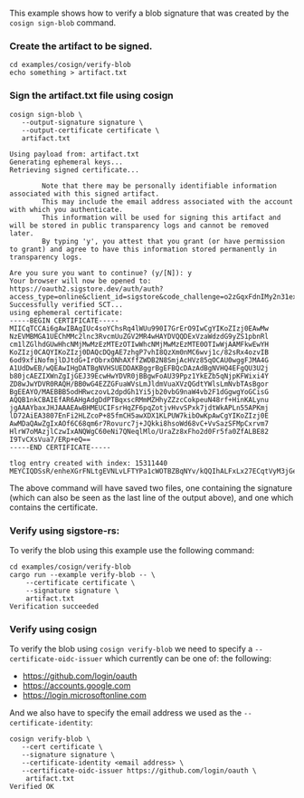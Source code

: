 This example shows how to verify a blob signature that was created by the
`cosign sign-blob` command.

### Create the artifact to be signed.
```console
cd examples/cosign/verify-blob
echo something > artifact.txt
```

### Sign the artifact.txt file using cosign
```
cosign sign-blob \
   --output-signature signature \
   --output-certificate certificate \
   artifact.txt

Using payload from: artifact.txt
Generating ephemeral keys...
Retrieving signed certificate...

        Note that there may be personally identifiable information associated with this signed artifact.
        This may include the email address associated with the account with which you authenticate.
        This information will be used for signing this artifact and will be stored in public transparency logs and cannot be removed later.
        By typing 'y', you attest that you grant (or have permission to grant) and agree to have this information stored permanently in transparency logs.

Are you sure you want to continue? (y/[N]): y
Your browser will now be opened to:
https://oauth2.sigstore.dev/auth/auth?access_type=online&client_id=sigstore&code_challenge=o2zGqxFdnIMy2n31excKZGDd25nj9bRocuCK_oSTKDk&code_challenge_method=S256&nonce=2MxS5IYq7wviqRPvAKMeSUcQiBS&redirect_uri=http%3A%2F%2Flocalhost%3A36653%2Fauth%2Fcallback&response_type=code&scope=openid+email&state=2MxS5NQBiv0oTvB0oU88qRbaKEk
Successfully verified SCT...
using ephemeral certificate:
-----BEGIN CERTIFICATE-----
MIICqTCCAi6gAwIBAgIUc4soYChsRq4lWUu990I7GrErO9IwCgYIKoZIzj0EAwMw
NzEVMBMGA1UEChMMc2lnc3RvcmUuZGV2MR4wHAYDVQQDExVzaWdzdG9yZS1pbnRl
cm1lZGlhdGUwHhcNMjMwMzEzMTEzOTIwWhcNMjMwMzEzMTE0OTIwWjAAMFkwEwYH
KoZIzj0CAQYIKoZIzj0DAQcDQgAE7zhgP7vhI8QzXm0nMC6wvj1c/82sRx4ozvIB
6od9xfiNofmjlDJtdG+IrObrxONhAXffZWDB2N8SmjAcHVz85qOCAU0wggFJMA4G
A1UdDwEB/wQEAwIHgDATBgNVHSUEDDAKBggrBgEFBQcDAzAdBgNVHQ4EFgQU3U2j
b80jcAEZIXWnZgIjGEJ39EcwHwYDVR0jBBgwFoAU39Ppz1YkEZb5qNjpKFWixi4Y
ZD8wJwYDVR0RAQH/BB0wG4EZZGFuaWVsLmJldmVuaXVzQGdtYWlsLmNvbTAsBgor
BgEEAYO/MAEBBB5odHRwczovL2dpdGh1Yi5jb20vbG9naW4vb2F1dGgwgYoGCisG
AQQB1nkCBAIEfAR6AHgAdgDdPTBqxscRMmMZHhyZZzcCokpeuN48rf+HinKALynu
jgAAAYbaxJHJAAAEAwBHMEUCIFsrHqZF6pqZotjvHvvSPxk7jdtWkAPLn55APKmj
lD72AiEA3807EnFi2HLZcoP+85fmCH5awXDX1KLPUW7kibOwKpAwCgYIKoZIzj0E
AwMDaQAwZgIxAOf6C68qm6r7Rovurc7j+JQkki8hsoWd68vC+VvSazSFMpCxrvm7
HlrW7oMAzjlCzwIxANQWgC60eNi7QNeqlMlo/UraZz8xFho2d0Fr5fa0ZfALBE82
I9TvCXsVua7/ERp+eQ==
-----END CERTIFICATE-----

tlog entry created with index: 15311440
MEYCIQDSsR/enheXGrFNLtgEVNLvLFTYPa1cWOTBZBqNYv/kQQIhALFxLx27ECqtVyM3jGedhharRngiHJ4EMdfvA6Bl3+pm
```

The above command will have saved two files, one containing the signature
(which can also be seen as the last line of the output above), and one which
contains the certificate.

### Verify using sigstore-rs:
To verify the blob using this example use the following command:
```console
cd examples/cosign/verify-blob
cargo run --example verify-blob -- \
    --certificate certificate \
    --signature signature \
    artifact.txt
Verification succeeded
```

### Verify using cosign
To verify the blob using `cosign verify-blob` we need to specify a
`--certificate-oidc-issuer` which currently can be one of:
the following:
* https://github.com/login/oauth
* https://accounts.google.com
* https://login.microsoftonline.com


And we also have to specify the email address we used as the
`--certificate-identity`:
```console
cosign verify-blob \
   --cert certificate \
   --signature signature \
   --certificate-identity <email address> \
   --certificate-oidc-issuer https://github.com/login/oauth \
    artifact.txt
Verified OK
```
